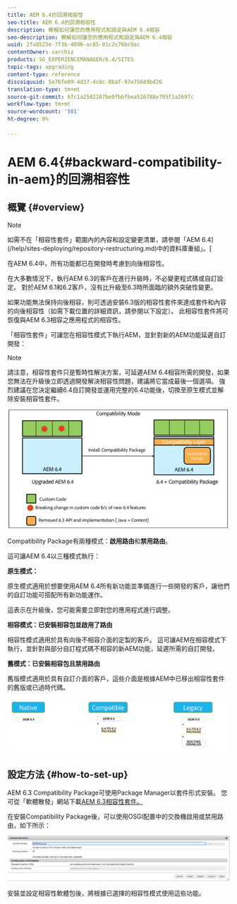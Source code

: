 ```yaml
---
title: AEM 6.4的回溯相容性
seo-title: AEM 6.4的回溯相容性
description: 瞭解如何讓您的應用程式和設定與AEM 6.4相容
seo-description: 瞭解如何讓您的應用程式和設定與AEM 6.4相容
uuid: 2fa8525e-7f3b-4096-ac85-01c2c76bc9ac
contentOwner: sarchiz
products: SG_EXPERIENCEMANAGER/6.4/SITES
topic-tags: upgrading
content-type: reference
discoiquuid: 5e76fe09-4d37-4c8c-8baf-97e75689bd26
translation-type: tm+mt
source-git-commit: 6fc1a2502187be0fbbfbea516788e705f1a2697c
workflow-type: tm+mt
source-wordcount: '501'
ht-degree: 0%

---
```



# AEM 6.4{#backward-compatibility-in-aem}的回溯相容性

## 概覽 {#overview}

>[!NOTE]
>
>如需不在「相容性套件」範圍內的內容和設定變更清單，請參閱「AEM 6.4](/help/sites-deploying/repository-restructuring.md)中的資料庫重組」。[

在AEM 6.4中，所有功能都已在開發時考慮到向後相容性。

在大多數情況下，執行AEM 6.3的客戶在進行升級時，不必變更程式碼或自訂設定。 對於AEM 6.1和6.2客戶，沒有比升級至6.3時所面臨的額外突破性變更。

如果功能無法保持向後相容，則可透過安裝6.3版的相容性套件來達成套件和內容的向後相容性（如需下載位置的詳細資訊，請參閱以下設定）。 此相容性套件將可恢復與AEM 6.3相容之應用程式的相容性。

「相容性套件」可讓您在相容性模式下執行AEM，並針對新的AEM功能延遲自訂開發：

>[!NOTE]
>
>請注意，相容性套件只是暫時性解決方案，可延遲AEM 6.4相容所需的開發，如果您無法在升級後立即透過開發解決相容性問題，建議將它當成最後一個選項。 強烈建議在您決定繼續6.4自訂開發並運用完整的6.4功能後，切換至原生模式並解除安裝相容性套件。

![screen_shot_2018-04-05at4339pm](assets/screen_shot_2018-04-05at43339pm.png)

Compatibility Package有兩種模式：**啟用路由**&#x200B;和&#x200B;**禁用路由**。

這可讓AEM 6.4以三種模式執行：

**原生模式：**

原生模式適用於想要使用AEM 6.4所有新功能並準備進行一些開發的客戶，讓他們的自訂功能可搭配所有新功能運作。

這表示在升級後，您可能需要立即對您的應用程式進行調整。

**相容模式：已安裝相容包並啟用了路由**

相容性模式適用於具有向後不相容介面的定製的客戶。 這可讓AEM在相容模式下執行，並針對與部分自訂程式碼不相容的新AEM功能，延遲所需的自訂開發。

**舊模式：已安裝相容包且禁用路由**

舊版模式適用於具有自訂介面的客戶，這些介面是根據AEM中已移出相容性套件的舊版或已過時代碼。

![image2018-2-12_23-58-37](assets/image2018-2-12_23-58-37.png)

## 設定方法 {#how-to-set-up}

AEM 6.3 Compatibility Package可使用Package Manager以套件形式安裝。 您可從「軟體散發」網站下載[AEM 6.3相容性套件。](https://experience.adobe.com/#/downloads/content/software-distribution/en/aem.html?package=/content/software-distribution/en/details.html/content/dam/aem/public/adobe/packages/cq640/compatpack/aem-compat-cq64-to-cq63)

在安裝Compatibility Package後，可以使用OSGI配置中的交換機啟用或禁用路由，如下所示：

![screen_shot_2017-11-27at122421pm](assets/screen_shot_2017-11-27at122421pm.png)

安裝並設定相容性軟體包後，將根據已選擇的相容性模式使用這些功能。
